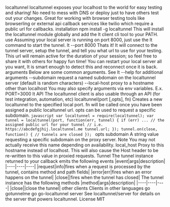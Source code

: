 localtunnel localtunnel exposes your localhost to the world for easy testing and sharing! No need to mess with DNS or deploy just to have others test out your changes. Great for working with browser testing tools like browserling or external api callback services like twilio which require a public url for callbacks. installation npm install -g localtunnel This will install the localtunnel module globally and add the lt client cli tool to your PATH. use Assuming your local server is running on port 8000, just use the lt command to start the tunnel. lt --port 8000 Thats it! It will connect to the tunnel server, setup the tunnel, and tell you what url to use for your testing. This url will remain active for the duration of your session; so feel free to share it with others for happy fun time! You can restart your local server all you want, lt is smart enough to detect this and reconnect once it is back. arguments Below are some common arguments. See lt --help for additional arguments --subdomain request a named subdomain on the localtunnel server (default is random characters) --local-host proxy to a hostname other than localhost You may also specify arguments via env variables. E.x. PORT=3000 lt API The localtunnel client is also usable through an API (for test integration, automation, etc) localtunnel(port [,opts], fn) Creates a new localtunnel to the specified local port. fn will be called once you have been assigned a public localtunnel url. opts can be used to request a specific subdomain. ```javascript var localtunnel = require(localtunnel); var tunnel = localtunnel(port, function(err, tunnel) { if (err) ... // the assigned public url for your tunnel // i.e. https://abcdefgjhij.localtunnel.me tunnel.url; }); tunnel.on(close, function() { // tunnels are closed }); ``` opts subdomain A string value requesting a specific subdomain on the proxy server. Note You may not actually receive this name depending on availability. local_host Proxy to this hostname instead of localhost. This will also cause the Host header to be re-written to this value in proxied requests. Tunnel The tunnel instance returned to your callback emits the following events |event|args|description| |----|----|----| |request|info|fires when a request is processed by the tunnel, contains method and path fields| |error|err|fires when an error happens on the tunnel| |close||fires when the tunnel has closed| The tunnel instance has the following methods |method|args|description| |----|----|----| |close||close the tunnel| other clients Clients in other languages go gotunnelme go go-localtunnel server See localtunnel/server for details on the server that powers localtunnel. License MIT